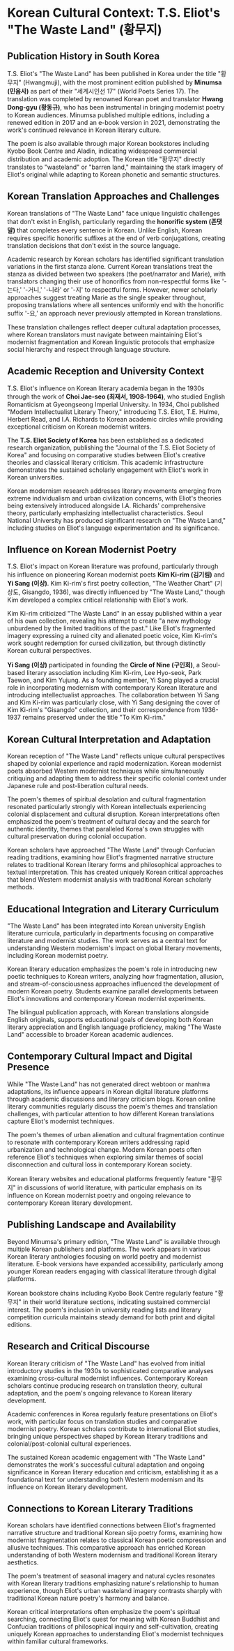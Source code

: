 # Korean Cultural Context: T.S. Eliot's "The Waste Land" (황무지)

## Publication History in South Korea

T.S. Eliot's "The Waste Land" has been published in Korea under the title "황무지" (Hwangmuji), with the most prominent edition published by **Minumsa (민음사)** as part of their "세계시인선 17" (World Poets Series 17). The translation was completed by renowned Korean poet and translator **Hwang Dong-gyu (황동규)**, who has been instrumental in bringing modernist poetry to Korean audiences. Minumsa published multiple editions, including a renewed edition in 2017 and an e-book version in 2021, demonstrating the work's continued relevance in Korean literary culture.

The poem is also available through major Korean bookstores including Kyobo Book Centre and Aladin, indicating widespread commercial distribution and academic adoption. The Korean title "황무지" directly translates to "wasteland" or "barren land," maintaining the stark imagery of Eliot's original while adapting to Korean phonetic and semantic structures.

## Korean Translation Approaches and Challenges

Korean translations of "The Waste Land" face unique linguistic challenges that don't exist in English, particularly regarding the **honorific system (존댓말)** that completes every sentence in Korean. Unlike English, Korean requires specific honorific suffixes at the end of verb conjugations, creating translation decisions that don't exist in the source language.

Academic research by Korean scholars has identified significant translation variations in the first stanza alone. Current Korean translations treat the stanza as divided between two speakers (the poet/narrator and Marie), with translators changing their use of honorifics from non-respectful forms like '-는다,' '-거니,' '-니라' or '-지' to respectful forms. However, newer scholarly approaches suggest treating Marie as the single speaker throughout, proposing translations where all sentences uniformly end with the honorific suffix '-요,' an approach never previously attempted in Korean translations.

These translation challenges reflect deeper cultural adaptation processes, where Korean translators must navigate between maintaining Eliot's modernist fragmentation and Korean linguistic protocols that emphasize social hierarchy and respect through language structure.

## Academic Reception and University Context

T.S. Eliot's influence on Korean literary academia began in the 1930s through the work of **Choi Jae-seo (최재서, 1908-1964)**, who studied English Romanticism at Gyeongseong Imperial University. In 1934, Choi published "Modern Intellectualist Literary Theory," introducing T.S. Eliot, T.E. Hulme, Herbert Read, and I.A. Richards to Korean academic circles while providing exceptional criticism on Korean modernist writers.

The **T.S. Eliot Society of Korea** has been established as a dedicated research organization, publishing the "Journal of the T.S. Eliot Society of Korea" and focusing on comparative studies between Eliot's creative theories and classical literary criticism. This academic infrastructure demonstrates the sustained scholarly engagement with Eliot's work in Korean universities.

Korean modernism research addresses literary movements emerging from extreme individualism and urban civilization concerns, with Eliot's theories being extensively introduced alongside I.A. Richards' comprehensive theory, particularly emphasizing intellectualist characteristics. Seoul National University has produced significant research on "The Waste Land," including studies on Eliot's language experimentation and its significance.

## Influence on Korean Modernist Poetry

T.S. Eliot's impact on Korean literature was profound, particularly through his influence on pioneering Korean modernist poets **Kim Ki-rim (김기림)** and **Yi Sang (이상)**. Kim Ki-rim's first poetry collection, "The Weather Chart" (기상도, Gisangdo, 1936), was directly influenced by "The Waste Land," though Kim developed a complex critical relationship with Eliot's work.

Kim Ki-rim criticized "The Waste Land" in an essay published within a year of his own collection, revealing his attempt to create "a new mythology unburdened by the limited traditions of the past." Like Eliot's fragmented imagery expressing a ruined city and alienated poetic voice, Kim Ki-rim's work sought redemption for cursed civilization, but through distinctly Korean cultural perspectives.

**Yi Sang (이상)** participated in founding the **Circle of Nine (구인회)**, a Seoul-based literary association including Kim Ki-rim, Lee Hyo-seok, Park Taewon, and Kim Yujung. As a founding member, Yi Sang played a crucial role in incorporating modernism with contemporary Korean literature and introducing intellectualist approaches. The collaboration between Yi Sang and Kim Ki-rim was particularly close, with Yi Sang designing the cover of Kim Ki-rim's "Gisangdo" collection, and their correspondence from 1936-1937 remains preserved under the title "To Kim Ki-rim."

## Korean Cultural Interpretation and Adaptation

Korean reception of "The Waste Land" reflects unique cultural perspectives shaped by colonial experience and rapid modernization. Korean modernist poets absorbed Western modernist techniques while simultaneously critiquing and adapting them to address their specific colonial context under Japanese rule and post-liberation cultural needs.

The poem's themes of spiritual desolation and cultural fragmentation resonated particularly strongly with Korean intellectuals experiencing colonial displacement and cultural disruption. Korean interpretations often emphasized the poem's treatment of cultural decay and the search for authentic identity, themes that paralleled Korea's own struggles with cultural preservation during colonial occupation.

Korean scholars have approached "The Waste Land" through Confucian reading traditions, examining how Eliot's fragmented narrative structure relates to traditional Korean literary forms and philosophical approaches to textual interpretation. This has created uniquely Korean critical approaches that blend Western modernist analysis with traditional Korean scholarly methods.

## Educational Integration and Literary Curriculum

"The Waste Land" has been integrated into Korean university English literature curricula, particularly in departments focusing on comparative literature and modernist studies. The work serves as a central text for understanding Western modernism's impact on global literary movements, including Korean modernist poetry.

Korean literary education emphasizes the poem's role in introducing new poetic techniques to Korean writers, analyzing how fragmentation, allusion, and stream-of-consciousness approaches influenced the development of modern Korean poetry. Students examine parallel developments between Eliot's innovations and contemporary Korean modernist experiments.

The bilingual publication approach, with Korean translations alongside English originals, supports educational goals of developing both Korean literary appreciation and English language proficiency, making "The Waste Land" accessible to broader Korean academic audiences.

## Contemporary Cultural Impact and Digital Presence

While "The Waste Land" has not generated direct webtoon or manhwa adaptations, its influence appears in Korean digital literature platforms through academic discussions and literary criticism blogs. Korean online literary communities regularly discuss the poem's themes and translation challenges, with particular attention to how different Korean translations capture Eliot's modernist techniques.

The poem's themes of urban alienation and cultural fragmentation continue to resonate with contemporary Korean writers addressing rapid urbanization and technological change. Modern Korean poets often reference Eliot's techniques when exploring similar themes of social disconnection and cultural loss in contemporary Korean society.

Korean literary websites and educational platforms frequently feature "황무지" in discussions of world literature, with particular emphasis on its influence on Korean modernist poetry and ongoing relevance to contemporary Korean literary development.

## Publishing Landscape and Availability

Beyond Minumsa's primary edition, "The Waste Land" is available through multiple Korean publishers and platforms. The work appears in various Korean literary anthologies focusing on world poetry and modernist literature. E-book versions have expanded accessibility, particularly among younger Korean readers engaging with classical literature through digital platforms.

Korean bookstore chains including Kyobo Book Centre regularly feature "황무지" in their world literature sections, indicating sustained commercial interest. The poem's inclusion in university reading lists and literary competition curricula maintains steady demand for both print and digital editions.

## Research and Critical Discourse

Korean literary criticism of "The Waste Land" has evolved from initial introductory studies in the 1930s to sophisticated comparative analyses examining cross-cultural modernist influences. Contemporary Korean scholars continue producing research on translation theory, cultural adaptation, and the poem's ongoing relevance to Korean literary development.

Academic conferences in Korea regularly feature presentations on Eliot's work, with particular focus on translation studies and comparative modernist poetry. Korean scholars contribute to international Eliot studies, bringing unique perspectives shaped by Korean literary traditions and colonial/post-colonial cultural experiences.

The sustained Korean academic engagement with "The Waste Land" demonstrates the work's successful cultural adaptation and ongoing significance in Korean literary education and criticism, establishing it as a foundational text for understanding both Western modernism and its influence on Korean literary development.

## Connections to Korean Literary Traditions

Korean scholars have identified connections between Eliot's fragmented narrative structure and traditional Korean sijo poetry forms, examining how modernist fragmentation relates to classical Korean poetic compression and allusive techniques. This comparative approach has enriched Korean understanding of both Western modernism and traditional Korean literary aesthetics.

The poem's treatment of seasonal imagery and natural cycles resonates with Korean literary traditions emphasizing nature's relationship to human experience, though Eliot's urban wasteland imagery contrasts sharply with traditional Korean nature poetry's harmony and balance.

Korean critical interpretations often emphasize the poem's spiritual searching, connecting Eliot's quest for meaning with Korean Buddhist and Confucian traditions of philosophical inquiry and self-cultivation, creating uniquely Korean approaches to understanding Eliot's modernist techniques within familiar cultural frameworks.